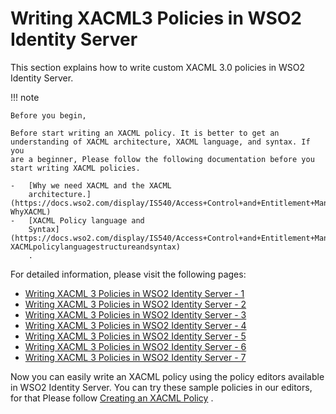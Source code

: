 # Writing XACML3 Policies in WSO2 Identity Server

This section explains how to write custom XACML 3.0 policies in WSO2
Identity Server.

!!! note
    
    Before you begin,
    
    Before start writing an XACML policy. It is better to get an
    understanding of XACML architecture, XACML language, and syntax. If you
    are a beginner, Please follow the following documentation before you
    start writing XACML policies.
    
    -   [Why we need XACML and the XACML
        architecture.](https://docs.wso2.com/display/IS540/Access+Control+and+Entitlement+Management#AccessControlandEntitlementManagement-WhyXACML)
    -   [XACML Policy language and
        Syntax](https://docs.wso2.com/display/IS540/Access+Control+and+Entitlement+Management#AccessControlandEntitlementManagement-XACMLpolicylanguagestructureandsyntax)
        .
    

For detailed information, please visit the following pages:

-   [Writing XACML 3 Policies in WSO2 Identity Server -
    1](_Writing_XACML_3_Policies_in_WSO2_Identity_Server_-_1_)
-   [Writing XACML 3 Policies in WSO2 Identity Server -
    2](_Writing_XACML_3_Policies_in_WSO2_Identity_Server_-_2_)
-   [Writing XACML 3 Policies in WSO2 Identity Server -
    3](_Writing_XACML_3_Policies_in_WSO2_Identity_Server_-_3_)
-   [Writing XACML 3 Policies in WSO2 Identity Server -
    4](_Writing_XACML_3_Policies_in_WSO2_Identity_Server_-_4_)
-   [Writing XACML 3 Policies in WSO2 Identity Server -
    5](_Writing_XACML_3_Policies_in_WSO2_Identity_Server_-_5_)
-   [Writing XACML 3 Policies in WSO2 Identity Server -
    6](_Writing_XACML_3_Policies_in_WSO2_Identity_Server_-_6_)
-   [Writing XACML 3 Policies in WSO2 Identity Server -
    7](_Writing_XACML_3_Policies_in_WSO2_Identity_Server_-_7_)

  

Now you can easily write an XACML policy using the policy editors
available in WSO2 Identity Server. You can try these sample policies in
our editors, for that Please follow [Creating an XACML
Policy](https://docs.wso2.com/display/IS540/Creating+a+XACML+Policy) .
